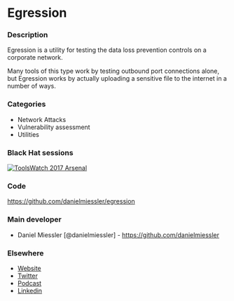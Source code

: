 # Egression

### Description
Egression is a utility for testing the data loss prevention controls on a corporate network.

Many tools of this type work by testing outbound port connections alone, but Egression works by actually uploading a sensitive file to the internet in a number of ways.

### Categories
* Network Attacks
* Vulnerability assessment
* Utilities


### Black Hat sessions
[![ToolsWatch 2017 Arsenal](https://rawgithub.com/toolswatch/badges/master/arsenal/2017.svg)](https://www.blackhat.com/us-17/arsenal/schedule/index.html)


### Code
https://github.com/danielmiessler/egression


### Main developer
* Daniel Miessler [@danielmiessler] - https://github.com/danielmiessler


### Elsewhere
* [Website](https://danielmiessler.com/)
* [Twitter](https://twitter.com/danielmiessler)
* [Podcast](https://danielmiessler.com/podcast/)
* [Linkedin](www.linkedin.com/in/danielmiessler)
